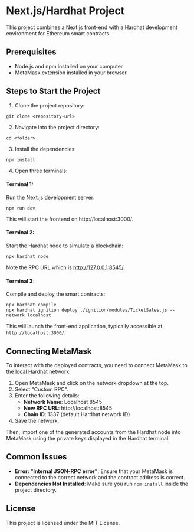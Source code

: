 # Next.js/Hardhat Project

This project combines a Next.js front-end with a Hardhat development environment for Ethereum smart contracts.

## Prerequisites

- Node.js and npm installed on your computer
- MetaMask extension installed in your browser

## Steps to Start the Project
1. Clone the project repository:

```
git clone <repository-url>
```
2. Navigate into the project directory:

```
cd <folder>
```
3. Install the dependencies:
```
npm install
```
4. Open three terminals:

#### Terminal 1: 
Run the Next.js development server:
```
npm run dev
```
This will start the frontend on http://localhost:3000/.

#### Terminal 2: 
Start the Hardhat node to simulate a blockchain:
```
npx hardhat node
```
Note the RPC URL which is http://127.0.0.1:8545/.

#### Terminal 3: 
Compile and deploy the smart contracts:
```
npx hardhat compile
npx hardhat ignition deploy ./ignition/modules/TicketSales.js --network localhost
```

This will launch the front-end application, typically accessible at `http://localhost:3000/`.

## Connecting MetaMask

To interact with the deployed contracts, you need to connect MetaMask to the local Hardhat network:

1. Open MetaMask and click on the network dropdown at the top.
2. Select "Custom RPC".
3. Enter the following details:
    - **Network Name**: Localhost 8545
    - **New RPC URL**: http://localhost:8545
    - **Chain ID**: 1337 (default Hardhat network ID)
4. Save the network.

Then, import one of the generated accounts from the Hardhat node into MetaMask using the private keys displayed in the Hardhat terminal.

## Common Issues

- **Error: "Internal JSON-RPC error"**: Ensure that your MetaMask is connected to the correct network and the contract address is correct.
- **Dependencies Not Installed**: Make sure you run `npm install` inside the project directory.

## License

This project is licensed under the MIT License.
